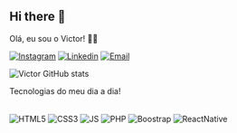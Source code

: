 ## Hi there 👋

Olá, eu sou o Victor! 🧏‍♂️

[![Instagram](https://img.shields.io/badge/Instagram-E4405F?style=for-the-badge&logo=instagram&logoColor=white)](https://instagram.com/yvictxr)
[![Linkedin](https://img.shields.io/badge/LinkedIn-0077B5?style=for-the-badge&logo=linkedin&logoColor=white)](www.linkedin.com/in/devbyvictor)
[![Email](https://img.shields.io/badge/Gmail-D14836?style=for-the-badge&logo=gmail&logoColor=white)](mailto:yvictor.silva167@gmail.com?subject=Contato&body=Olá,%20Victor)


![Victor GitHub stats](https://github-readme-stats.vercel.app/api?username=DevbyVictor&show_icons=true&theme=dracula)

Tecnologias do meu dia a dia!

<div style="display: inline-block"><br>
<img align="center" alt="HTML5" src="https://img.shields.io/badge/HTML5-E34F26?style=for-the-badge&logo=html5&logoColor=white">
<img align="center" alt="CSS3" src="https://img.shields.io/badge/CSS3-1572B6?style=for-the-badge&logo=css3&logoColor=white">
<img align="center" alt="JS" src="https://img.shields.io/badge/JavaScript-F7DF1E?style=for-the-badge&logo=javascript&logoColor=black">
<img align="center" alt="PHP" src="https://img.shields.io/badge/PHP-777BB4?style=for-the-badge&logo=php&logoColor=white">
<img align="center" alt="Boostrap" src="https://img.shields.io/badge/Bootstrap-563D7C?style=for-the-badge&logo=bootstrap&logoColor=white">
<img align="center" alt="ReactNative" src="https://img.shields.io/badge/React_Native-20232A?style=for-the-badge&logo=react&logoColor=61DAFB">
</div>
